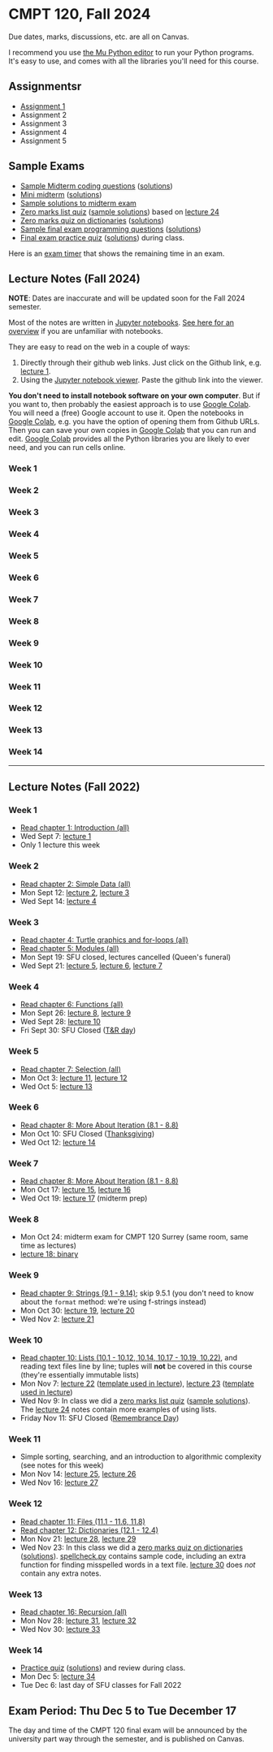 # CMPT 120, Fall 2024

Due dates, marks, discussions, etc. are all on Canvas.

I recommend you use [the Mu Python editor](https://codewith.mu/) to run your
Python programs. It's easy to use, and comes with all the libraries you'll need
for this course.

## Assignmentsr

- [Assignment 1](assignments/a1/a1.md)
- Assignment 2
- Assignment 3
- Assignment 4
- Assignment 5

## Sample Exams

- [Sample Midterm coding questions](exams/120-D400midterm_coding_sample_fall2022.pdf) ([solutions](exams/120-D400midterm_coding_sample_fall2022_sol.pdf))
- [Mini midterm](exams/120-D400mini_midterm1_fall2022.pdf) ([solutions](exams/120-D400mini_midterm1_fall2022_sol.pdf))
- [Sample solutions to midterm exam](exams/120-D400midterm1_fall2022_sample_solutions.pdf)
- [Zero marks list quiz](lectures/lecture24/lecture24Quiz.pdf) ([sample solutions](lectures/lecture24/lecture24Quiz_sol.pdf)) based on [lecture 24](lectures/lecture24/lecture24.md)
- [Zero marks quiz on dictionaries](lectures/lecture30/lecture30Quiz.pdf) ([solutions](lectures/lecture30/lecture30Quiz_sol.pdf))
- [Sample final exam programming questions](exams/120-D400final_coding_sample_fall2022.pdf) ([solutions](exams/120-D400final_coding_sample_fall2022_sol.pdf))
- [Final exam practice quiz](exams/120-D400final_practice_quiz.pdf)
([solutions](exams/120-D400final_practice_quiz_sol.pdf)) during class.

Here is an [exam timer](https://tjd1234.github.io/examclock/examclock.html)
that shows the remaining time in an exam.

## Lecture Notes (Fall 2024)

**NOTE**: Dates are inaccurate and will be updated soon for the Fall 2024
semester.

Most of the notes are written in [Jupyter notebooks](https://jupyter.org/). [See
here for an
overview](https://colab.research.google.com/github/AllenDowney/ThinkPython/blob/v3/chapters/jupyter_intro.ipynb)
if you are unfamiliar with notebooks.

They are easy to read on the web in a couple of ways:

1. Directly through their github web links. Just click on the Github link, e.g.
   [lecture 1](lectures/lecture1/lecture1notes.md).
2. Using the [Jupyter notebook viewer](https://nbviewer.jupyter.org/). Paste the
   github link into the viewer.

**You don't need to install notebook software on your own computer**. But if you
want to, then probably the easiest approach is to use [Google
Colab](https://colab.research.google.com/). You will need a (free) Google
account to use it. Open the notebooks in [Google
Colab](https://colab.research.google.com/), e.g. you have the option of opening
them from Github URLs. Then you can save your own copies in [Google
Colab](https://colab.research.google.com/) that you can run and edit. [Google
Colab](https://colab.research.google.com/) provides all the Python libraries you
are likely to ever need, and you can run cells online.

### Week 1

### Week 2

### Week 3

### Week 4

### Week 5

### Week 6

### Week 7

### Week 8

### Week 9

### Week 10

### Week 11

### Week 12

### Week 13

### Week 14

---

## Lecture Notes (Fall 2022)

### Week 1
- [Read chapter 1: Introduction (all)](https://runestone.academy/ns/books/published/120fall2022surrey/GeneralIntro/toctree.html)
- Wed Sept 7: [lecture 1](lectures/lecture1/lecture1notes.md)
- Only 1 lecture this week

### Week 2
- [Read chapter 2: Simple Data (all)](https://runestone.academy/ns/books/published/120fall2022surrey/SimplePythonData/toctree.html)
- Mon Sept 12: [lecture 2](lectures/lecture2/lecture2notes.md),
               [lecture 3](lectures/lecture3/lecture3notes.md)
- Wed Sept 14: [lecture 4](lectures/lecture4/lecture4notes.md)

### Week 3
- [Read chapter 4: Turtle graphics and for-loops (all)](https://runestone.academy/ns/books/published/120fall2022surrey/PythonTurtle/toctree.html)
- [Read chapter 5: Modules (all)](https://runestone.academy/ns/books/published/120fall2022surrey/PythonModules/toctree.html)
- Mon Sept 19: SFU closed, lectures cancelled (Queen's funeral)
- Wed Sept 21: [lecture 5](lectures/lecture5/lecture5notes.md), 
               [lecture 6](lectures/lecture6/lecture6notes.md),
               [lecture 7](lectures/lecture7/lecture7notes.md)

### Week 4
- [Read chapter 6: Functions (all)](https://runestone.academy/ns/books/published/120fall2022surrey/Functions/toctree.html)
- Mon Sept 26: [lecture 8](lectures/lecture8/lecture8notes.md),
               [lecture 9](lectures/lecture9/lecture9notes.md)
- Wed Sept 28: [lecture 10](lectures/lecture10/lecture10notes.md)
- Fri Sept 30: SFU Closed ([T&R
  day](https://www.canada.ca/en/canadian-heritage/campaigns/national-day-truth-reconciliation.html))

### Week 5
- [Read chapter 7: Selection (all)](https://runestone.academy/ns/books/published/120fall2022surrey/Selection/toctree.html)
- Mon Oct 3: [lecture 11](lectures/lecture11/lecture11notes.md), 
             [lecture 12](lectures/lecture12/lecture12notes.md)
- Wed Oct 5: [lecture 13](lectures/lecture13/lecture13notes.md)

### Week 6
- [Read chapter 8: More About Iteration (8.1 - 8.8)](https://runestone.academy/ns/books/published/120fall2022surrey/MoreAboutIteration/toctree.html)
- Mon Oct 10: SFU Closed
  ([Thanksgiving](https://en.wikipedia.org/wiki/Thanksgiving_(Canada)))
- Wed Oct 12: [lecture 14](lectures/lecture14/lecture14notes.md)

### Week 7
- [Read chapter 8: More About Iteration (8.1 - 8.8)](https://runestone.academy/ns/books/published/120fall2022surrey/MoreAboutIteration/toctree.html)
- Mon Oct 17: [lecture 15](lectures/lecture15/lecture15notes.md),
              [lecture 16](lectures/lecture16/lecture16notes.md)
- Wed Oct 19: [lecture 17](lectures/lecture17/lecture17notes.md) (midterm prep)

### Week 8
- Mon Oct 24: midterm exam for CMPT 120 Surrey (same room, same time as
  lectures)
- [lecture 18: binary](lectures/lecture18/lecture18notes.md)

### Week 9
- [Read chapter 9: Strings (9.1 - 9.14)](https://runestone.academy/ns/books/published/120fall2022surrey/Strings/toctree.html); 
  skip 9.5.1 (you don't need to know about the `format` method: we're using f-strings instead)
- Mon Oct 30: [lecture 19](lectures/lecture19/lecture19notes.md), 
              [lecture 20](lectures/lecture20/lecture20notes.md)
- Wed Nov 2:  [lecture 21](lectures/lecture21/lecture21notes.md)

### Week 10
- [Read chapter 10: Lists (10.1 - 10.12, 10.14, 10.17 - 10.19,
  10.22)](https://runestone.academy/ns/books/published/120fall2022surrey/Lists/toctree.html), and reading text files line by line;
  tuples will **not** be covered in this course (they're essentially immutable
  lists)
- Mon Nov 7: [lecture 22](lectures/lecture22/lecture22notes.md) 
             ([template used in lecture](lectures/lecture22/lecture22.docx)), 
             [lecture 23](lectures/lecture23/lecture23notes.md) 
             ([template used in lecture](lectures/lecture23/lecture23.docx))
- Wed Nov 9: In class we did a [zero marks list quiz](lectures/lecture24/lecture24Quiz.pdf) 
  ([sample solutions](lectures/lecture24/lecture24Quiz_sol.pdf)). 
  The [lecture 24](lectures/lecture24/lecture24notes.md) notes contain more examples 
  of using lists.
- Friday Nov 11: SFU Closed ([Remembrance Day](https://en.wikipedia.org/wiki/Remembrance_Day))

### Week 11
- Simple sorting, searching, and an introduction to algorithmic complexity
  (see notes for this week)
- Mon Nov 14: [lecture 25](lectures/lecture25/lecture25notes.md), 
              [lecture 26](lectures/lecture26/lecture26notes.md)
- Wed Nov 16: [lecture 27](lectures/lecture27/lecture27notes.md)

### Week 12
- [Read chapter 11: Files (11.1 - 11.6, 11.8)](https://runestone.academy/ns/books/published/120fall2022surrey/Files/toctree.html)
- [Read chapter 12: Dictionaries (12.1 - 12.4)](https://runestone.academy/ns/books/published/120fall2022surrey/Dictionaries/toctree.html)
- Mon Nov 21: [lecture 28](lectures/lecture28/lecture28notes.md), 
              [lecture 29](lectures/lecture29/lecture29notes.md)
- Wed Nov 23: In this class we did a [zero marks quiz on dictionaries](lectures/lecture30/lecture30Quiz.pdf) ([solutions](lectures/lecture30/lecture30Quiz_sol.pdf)). [spellcheck.py](lectures/lecture30/spellcheck.py) contains sample code, including an extra function for finding misspelled words in a text file.
  [lecture 30](lectures/lecture30/lecture30notes.md) does *not* contain any extra notes.

### Week 13
- [Read chapter 16: Recursion (all)](https://runestone.academy/ns/books/published/120fall2022surrey/IntroRecursion/toctree.html)
- Mon Nov 28: [lecture 31](lectures/lecture31/lecture31notes.md), 
              [lecture 32](lectures/lecture32/lecture32notes.md)
- Wed Nov 30: [lecture 33](lectures/lecture33/lecture33notes.md)

### Week 14
- [Practice quiz](exams/120-D400final_practice_quiz.pdf)
([solutions](exams/120-D400final_practice_quiz_sol.pdf)) and review during
class.
- Mon Dec 5: [lecture 34](lectures/lecture34/lecture34notes.md)
- Tue Dec 6: last day of SFU classes for Fall 2022


## Exam Period: Thu Dec 5 to Tue December 17

The day and time of the CMPT 120 final exam will be announced by the university
part way through the semester, and is published on Canvas.

